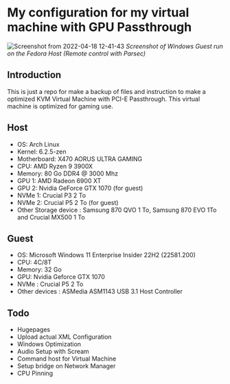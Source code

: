 # My configuration for my virtual machine with GPU Passthrough

![Screenshot from 2022-04-18 12-41-43](https://user-images.githubusercontent.com/36816420/163797379-64732d4e-8980-47ab-8e80-cb688dd19df6.png)
*Screenshot of Windows Guest run on the Fedora Host (Remote control with Parsec)*

## Introduction

This is just a repo for make a backup of files and instruction to make a optimized KVM Virtual Machine with PCI-E Passthrough. This virtual machine is optimized for gaming use.

## Host

- OS: Arch Linux
- Kernel: 6.2.5-zen
- Motherboard: X470 AORUS ULTRA GAMING
- CPU: AMD Ryzen 9 3900X
- Memory: 80 Go DDR4 @ 3000 Mhz
- GPU 1: AMD Radeon 6900 XT
- GPU 2: Nvidia GeForce GTX 1070 (for guest)
- NVMe 1: Crucial P3 2 To
- NVMe 2: Crucial P5 2 To (for guest)
- Other Storage device : Samsung 870 QVO 1 To, Samsung 870 EVO 1To and Crucial MX500 1 To

## Guest

- OS: Microsoft Windows 11 Enterprise Insider 22H2 (22581.200)
- CPU: 4C/8T
- Memory: 32 Go
- GPU: Nvidia Geforce GTX 1070
- NVMe : Crucial P5 2 To
- Other devices : ASMedia ASM1143 USB 3.1 Host Controller

## Todo 

- Hugepages
- Upload actual XML Configuration
- Windows Optimization 
- Audio Setup with Scream
- Command host for Virtual Machine
- Setup bridge on Network Manager
- CPU Pinning 
